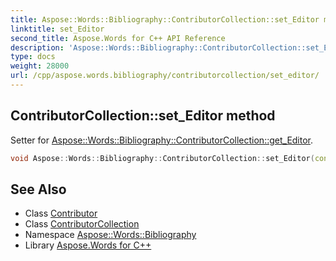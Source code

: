 ```yaml
---
title: Aspose::Words::Bibliography::ContributorCollection::set_Editor method
linktitle: set_Editor
second_title: Aspose.Words for C++ API Reference
description: 'Aspose::Words::Bibliography::ContributorCollection::set_Editor method. Setter for Aspose::Words::Bibliography::ContributorCollection::get_Editor in C++.'
type: docs
weight: 28000
url: /cpp/aspose.words.bibliography/contributorcollection/set_editor/
---
```

## ContributorCollection::set_Editor method


Setter for [Aspose::Words::Bibliography::ContributorCollection::get_Editor](../get_editor/).

```cpp
void Aspose::Words::Bibliography::ContributorCollection::set_Editor(const System::SharedPtr<Aspose::Words::Bibliography::Contributor> &value)
```

## See Also

* Class [Contributor](../../contributor/)
* Class [ContributorCollection](../)
* Namespace [Aspose::Words::Bibliography](../../)
* Library [Aspose.Words for C++](../../../)
